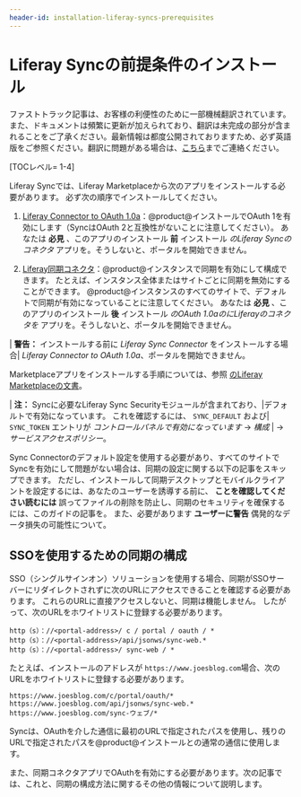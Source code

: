 ```yaml
---
header-id: installation-liferay-syncs-prerequisites
---
```


# Liferay Syncの前提条件のインストール

<p class="alert alert-info"><span class="wysiwyg-color-blue120">ファストトラック記事は、お客様の利便性のために一部機械翻訳されています。また、ドキュメントは頻繁に更新が加えられており、翻訳は未完成の部分が含まれることをご了承ください。最新情報は都度公開されておりますため、必ず英語版をご参照ください。翻訳に問題がある場合は、<a href="mailto:support-content-jp@liferay.com">こちら</a>までご連絡ください。</span></p>

[TOCレベル= 1-4]

Liferay Syncでは、Liferay Marketplaceから次のアプリをインストールする必要があります。 必ず次の順序でインストールしてください。

1.  [Liferay Connector to OAuth 1.0a](https://web.liferay.com/marketplace/-/mp/application/45261909)：@product@インストールでOAuth 1を有効にします（SyncはOAuth 2と互換性がないことに注意してください）。 あなたは **必見** 、このアプリのインストール **前** インストール *のLiferay Syncのコネクタ* アプリを。そうしないと、ポータルを開始できません。

2.  [Liferay同期コネクタ](https://web.liferay.com/marketplace/-/mp/application/31709100)：@product@インスタンスで同期を有効にして構成できます。 たとえば、インスタンス全体またはサイトごとに同期を無効にすることができます。 @product@インスタンスのすべてのサイトで、デフォルトで同期が有効になっていることに注意してください。 あなたは **必見** 、このアプリのインストール **後** インストール *のOAuth 1.0aのにLiferayのコネクタを* アプリを。そうしないと、ポータルを開始できません。

| **警告：** インストールする前に *Liferay Sync Connector* をインストールする場合| *Liferay Connector to OAuth 1.0a*、ポータルを開始できません。

Marketplaceアプリをインストールする手順については、参照 [のLiferay Marketplaceの文書](/docs/7-1/user/-/knowledge_base/u/using-the-liferay-marketplace)。

| **注：** Syncに必要なLiferay Sync Securityモジュールが含まれており、|デフォルトで有効になっています。 これを確認するには、 `SYNC_DEFAULT` および| `SYNC_TOKEN` エントリが *コントロールパネルで有効になっています* → *構成* | → *サービスアクセスポリシー*。

Sync Connectorのデフォルト設定を使用する必要があり、すべてのサイトでSyncを有効にして問題がない場合は、同期の設定に関する以下の記事をスキップできます。 ただし、インストールして同期デスクトップとモバイルクライアントを設定するには、あなたのユーザーを誘導する前に、 **ことを確認してください読むには** 誤ってファイルの削除を防止し、同期のセキュリティを確保するには、このガイドの記事を。 また、必要があります **ユーザーに警告** 偶発的なデータ損失の可能性について。

## SSOを使用するための同期の構成

SSO（シングルサインオン）ソリューションを使用する場合、同期がSSOサーバーにリダイレクトされずに次のURLにアクセスできることを確認する必要があります。 これらのURLに直接アクセスしないと、同期は機能しません。 したがって、次のURLをホワイトリストに登録する必要があります。

    http（s）：//<portal-address>/ c / portal / oauth / *
    http（s）：//<portal-address>/api/jsonws/sync-web.*
    http（s）：//<portal-address>/ sync-web / *

たとえば、インストールのアドレスが `https://www.joesblog.com`場合、次のURLをホワイトリストに登録する必要があります。

    https://www.joesblog.com/c/portal/oauth/*
    https://www.joesblog.com/api/jsonws/sync-web.*
    https://www.joesblog.com/sync-ウェブ/*

Syncは、OAuthを介した通信に最初のURLで指定されたパスを使用し、残りのURLで指定されたパスを@product@インストールとの通常の通信に使用します。

また、同期コネクタアプリでOAuthを有効にする必要があります。次の記事では、これと、同期の構成方法に関するその他の情報について説明します。
